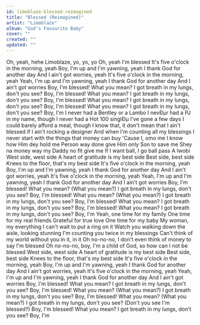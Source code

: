 ```yaml
---
id: limoblaze-blessed-reimagined
title: "Blessed (Reimagined)"
artist: "Limoblaze"
album: "God's Favourite Baby"
cover: ""
created: ""
updated: ""
---
```


Oh, yeah, hehe
Limoblaze, yo, yo, yo
Oh, yeah
I'm blessed
It's five o'clock in the morning, yeah
Boy, I'm up and I'm yawning, yeah
I thank God for another day
And I ain't got worries, yeah
It's five o'clock in the morning, yeah
Yeah, I'm up and I'm yawning, yeah
I thank God for another day
And I ain't got worries
Boy, I'm blessed! What you mean?
I got breath in my lungs, don't you see?
Boy, I'm blessed! What you mean?
I got breath in my lungs, don't you see?
Boy, I'm blessed! What you mean?
I got breath in my lungs, don't you see?
Boy, I'm blessed! What you mean?
I got breath in my lungs, don't you see?
Boy, I'm
I never had a Bentley or a Lambo
I nevÐµr had a PJ in my name, though
I never had a Hot 100 singlÐµ
I've gone a few days I could barely afford a meal, though
I know that, it don't mean that
I ain't blessed if I ain't rocking a designer
And when I'm counting all my blessings
I never start with the things that money can buy
'Cause I, omo me I know how Him dey hold me
Person way done give Him only Son to save me
Shey na money way my Daddy no fit give me
If I want ball, I go ball pass A Iwobi
West side, west side
A heart of gratitude is my best side
Best side, best side
Knees to the floor, that's my best side
It's five o'clock in the morning, yeah
Boy, I'm up and I'm yawning, yeah
I thank God for another day
And I ain't got worries, yeah
It's five o'clock in the morning, yeah
Yeah, I'm up and I'm yawning, yeah
I thank God for another day
And I ain't got worries
Boy, I'm blessed! What you mean? (What you mean?)
I got breath in my lungs, don't you see?
Boy, I'm blessed! What you mean? (What you mean?)
I got breath in my lungs, don't you see?
Boy, I'm blessed! What you mean?
I got breath in my lungs, don't you see?
Boy, I'm blessed! What you mean?
I got breath in my lungs, don't you see?
Boy, I'm
Yeah, one time for my family
One time for my real friends
Grateful for true love
One time for my baby
My woman, my everything
I can't wait to put a ring on it
Watch you walking down the aisle, looking stunning
I'm counting you twice in my blessings
Can't think of my world without you in it, in it
Oh no-no-no, I don't even think of money to say I'm blessed
Oh no-no-no, boy, I'm a child of God, so how can I not be blessed
West side, west side
A heart of gratitude is my best side
Best side, best side
Knees to the floor, that's my best side
It's five o'clock in the morning, yeah
Boy, I'm up and I'm yawning, yeah
I thank God for another day
And I ain't got worries, yeah
It's five o'clock in the morning, yeah
Yeah, I'm up and I'm yawning, yeah
I thank God for another day
And I ain't got worries
Boy, I'm blessed! What you mean?
I got breath in my lungs, don't you see?
Boy, I'm blessed! What you mean? (What you mean?)
I got breath in my lungs, don't you see?
Boy, I'm blessed! What you mean? (What you mean?)
I got breath in my lungs, don't you see? (Don't you see I'm blessed?)
Boy, I'm blessed! What you mean?
I got breath in my lungs, don't you see?
Boy, I'm